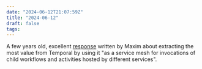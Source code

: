 ```yaml
---
date: "2024-06-12T21:07:59Z"
title: "2024-06-12"
draft: false
tags:
---
```


A few years old, excellent [response](https://community.temporal.io/t/how-to-let-one-workflow-interact-with-multiple-microservices/2635/3) written by Maxim about extracting the most value from Temporal by using it "as a service mesh for invocations of child workflows and activities hosted by different services".
